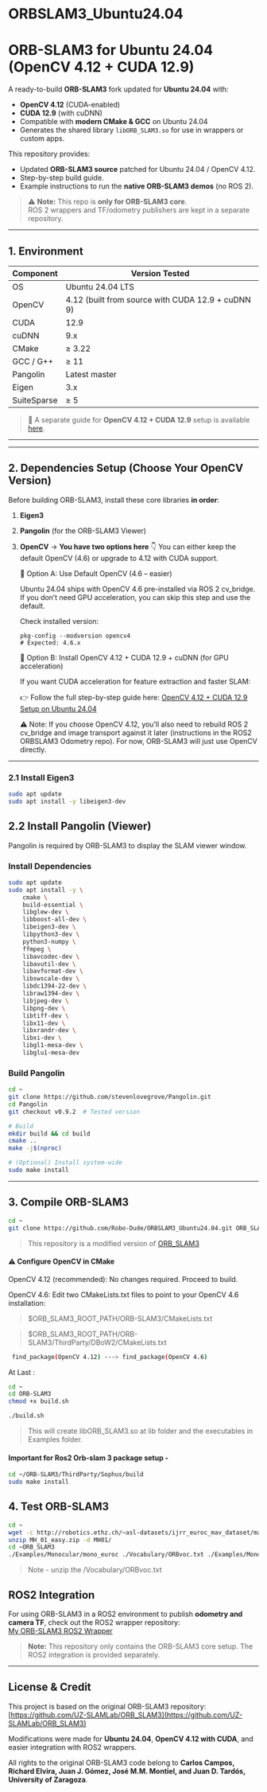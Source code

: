 # ORBSLAM3_Ubuntu24.04

# ORB-SLAM3 for Ubuntu 24.04 (OpenCV 4.12 + CUDA 12.9)

A ready-to-build **ORB-SLAM3** fork updated for **Ubuntu 24.04** with:
- **OpenCV 4.12** (CUDA-enabled)
- **CUDA 12.9** (with cuDNN)
- Compatible with **modern CMake & GCC** on Ubuntu 24.04
- Generates the shared library `libORB_SLAM3.so` for use in wrappers or custom apps.

This repository provides:
- Updated **ORB-SLAM3 source** patched for Ubuntu 24.04 / OpenCV 4.12.
- Step-by-step build guide.
- Example instructions to run the **native ORB-SLAM3 demos** (no ROS 2).

> ⚠️ **Note:** This repo is **only for ORB-SLAM3 core**.  
> ROS 2 wrappers and TF/odometry publishers are kept in a separate repository.

---

## 1. Environment

| Component        | Version Tested |
|------------------|----------------|
| OS               | Ubuntu 24.04 LTS |
| OpenCV           | 4.12 (built from source with CUDA 12.9 + cuDNN 9) |
| CUDA             | 12.9 |
| cuDNN            | 9.x |
| CMake            | ≥ 3.22 |
| GCC / G++        | ≥ 11 |
| Pangolin         | Latest master |
| Eigen            | 3.x |
| SuiteSparse      | ≥ 5 |

> 📝 A separate guide for **OpenCV 4.12 + CUDA 12.9** setup is available [here](https://github.com/Robo-Dude/Cuda_opencv_4.12).

---

---

## 2. Dependencies Setup (Choose Your OpenCV Version)

Before building ORB-SLAM3, install these core libraries **in order**:

1. **Eigen3**
2. **Pangolin** (for the ORB-SLAM3 Viewer)
3. **OpenCV** → **You have two options here** 👇
   You can either keep the default OpenCV (4.6) or upgrade to 4.12 with CUDA support.

    🔹 Option A: Use Default OpenCV (4.6 – easier)
    
      Ubuntu 24.04 ships with OpenCV 4.6 pre-installed via ROS 2 cv_bridge.
      If you don’t need GPU acceleration, you can skip this step and use the default.
      
      Check installed version:
      ``` 
      pkg-config --modversion opencv4
      # Expected: 4.6.x
      ```

    🔹 Option B: Install OpenCV 4.12 + CUDA 12.9 + cuDNN (for GPU acceleration)

      If you want CUDA acceleration for feature extraction and faster SLAM:
      
      👉 Follow the full step-by-step guide here:
      [OpenCV 4.12 + CUDA 12.9 Setup on Ubuntu 24.04](https://github.com/Robo-Dude/Cuda_opencv_4.12)
      
      ⚠️ Note:
      If you choose OpenCV 4.12, you’ll also need to rebuild ROS 2 cv_bridge and image transport against it later (instructions in the ROS2 ORBSLAM3 Odometry repo).
      For now, ORB-SLAM3 will just use OpenCV directly.

---

### 2.1 Install Eigen3

```bash
sudo apt update
sudo apt install -y libeigen3-dev
```

## 2.2 Install Pangolin (Viewer)

Pangolin is required by ORB-SLAM3 to display the SLAM viewer window.

### Install Dependencies

```bash
sudo apt update
sudo apt install -y \
    cmake \
    build-essential \
    libglew-dev \
    libboost-all-dev \
    libeigen3-dev \
    libpython3-dev \
    python3-numpy \
    ffmpeg \
    libavcodec-dev \
    libavutil-dev \
    libavformat-dev \
    libswscale-dev \
    libdc1394-22-dev \
    libraw1394-dev \
    libjpeg-dev \
    libpng-dev \
    libtiff-dev \
    libx11-dev \
    libxrandr-dev \
    libxi-dev \
    libgl1-mesa-dev \
    libglu1-mesa-dev
```
### Build Pangolin

  ```bash
  cd ~
  git clone https://github.com/stevenlovegrove/Pangolin.git
  cd Pangolin
  git checkout v0.9.2  # Tested version
  
  # Build
  mkdir build && cd build
  cmake ..
  make -j$(nproc)
  
  # (Optional) Install system-wide
  sudo make install

  ```

---

## 3.  Compile ORB-SLAM3

```bash
cd ~
git clone https://github.com/Robo-Dude/ORBSLAM3_Ubuntu24.04.git ORB_SLAM3
```
> This repository is a modified version of [ORB_SLAM3](https://github.com/zang09/ORB-SLAM3-STEREO-FIXED.git)

#### ⚠️ Configure OpenCV in CMake
  OpenCV 4.12 (recommended):
  No changes required. Proceed to build.
  
  OpenCV 4.6:
  Edit two CMakeLists.txt files to point to your OpenCV 4.6 installation:

  > $ORB_SLAM3_ROOT_PATH/ORB-SLAM3/CMakeLists.txt

  > $ORB_SLAM3_ROOT_PATH/ORB-SLAM3/ThirdParty/DBoW2/CMakeLists.txt

  ```bash
   find_package(OpenCV 4.12) ---> find_package(OpenCV 4.6)
  ```
At Last :

```bash
cd ~
cd ORB-SLAM3
chmod +x build.sh

./build.sh
```
> This will create libORB_SLAM3.so at lib folder and the executables in Examples folder.

#### Important for Ros2 Orb-slam 3 package setup -

```bash
cd ~/ORB-SLAM3/ThirdParty/Sophus/build
sudo make install
```

## 4. Test ORB-SLAM3

 ```bash
cd ~
wget -c http://robotics.ethz.ch/~asl-datasets/ijrr_euroc_mav_dataset/machine_hall/MH_01_easy/MH_01_easy.zip
unzip MH_01_easy.zip -d MH01/
cd ~ORB_SLAM3
./Examples/Monocular/mono_euroc ./Vocabulary/ORBvoc.txt ./Examples/Monocular/EuRoC.yaml ~/MH01 ./Examples/Monocular/EuRoC_TimeStamps/MH01.txt dataset-MH01_mono
```
> Note - unzip the /Vocabulary/ORBvoc.txt

## ROS2 Integration

For using ORB-SLAM3 in a ROS2 environment to publish **odometry and camera TF**, check out the ROS2 wrapper repository:  
[My ORB-SLAM3 ROS2 Wrapper](https://github.com/Robo-Dude/ROS2_ORBSLAM3_Odometry)

> **Note:** This repository only contains the ORB-SLAM3 core setup. The ROS2 integration is provided separately.

---

## License & Credit

This project is based on the original ORB-SLAM3 repository:  
[https://github.com/UZ-SLAMLab/ORB_SLAM3](https://github.com/UZ-SLAMLab/ORB_SLAM3)  

Modifications were made for **Ubuntu 24.04**, **OpenCV 4.12 with CUDA**, and easier integration with ROS2 wrappers.  

All rights to the original ORB-SLAM3 code belong to **Carlos Campos, Richard Elvira, Juan J. Gómez, José M.M. Montiel, and Juan D. Tardós, University of Zaragoza**.

